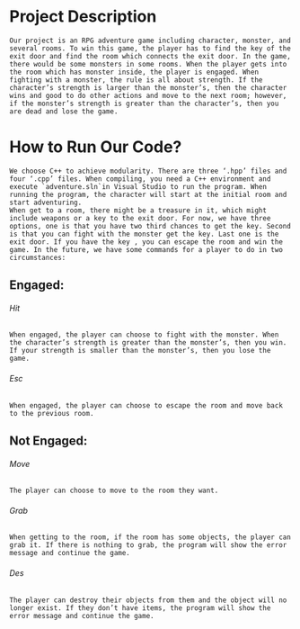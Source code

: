 # Project Description
	Our project is an RPG adventure game including character, monster, and several rooms. To win this game, the player has to find the key of the exit door and find the room which connects the exit door. In the game, there would be some monsters in some rooms. When the player gets into the room which has monster inside, the player is engaged. When fighting with a monster, the rule is all about strength. If the character’s strength is larger than the monster’s, then the character wins and good to do other actions and move to the next room; however, if the monster’s strength is greater than the character’s, then you are dead and lose the game.

# How to Run Our Code?
	We choose C++ to achieve modularity. There are three ‘.hpp’ files and four ‘.cpp’ files. When compiling, you need a C++ environment and execute `adventure.sln`in Visual Studio to run the program. When running the program, the character will start at the initial room and start adventuring.
	When get to a room, there might be a treasure in it, which might include weapons or a key to the exit door. For now, we have three options, one is that you have two third chances to get the key. Second is that you can fight with the monster get the key. Last one is the exit door. If you have the key , you can escape the room and win the game. In the future, we have some commands for a player to do in two circumstances:

## Engaged:
###### Hit
	When engaged, the player can choose to fight with the monster. When the character’s strength is greater than the monster’s, then you win. If your strength is smaller than the monster’s, then you lose the game. 
###### Esc
	When engaged, the player can choose to escape the room and move back to the previous room.

## Not Engaged:
###### Move
	The player can choose to move to the room they want.
###### Grab
	When getting to the room, if the room has some objects, the player can grab it. If there is nothing to grab, the program will show the error message and continue the game.
###### Des
	The player can destroy their objects from them and the object will no longer exist. If they don’t have items, the program will show the error message and continue the game.